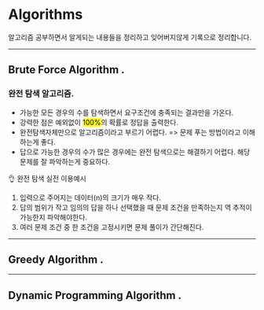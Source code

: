 # Algorithms
알고리즘 공부하면서 알게되는 내용들을 정리하고 잊어버지않게 기록으로 정리합니다.

---
## Brute Force Algorithm .
### 완전 탐색 알고리즘.
* 가능한 모든 경우의 수를 탐색하면서 요구조건에 충족되는 결과만을 가온다.
* 강력한 점은 예외없이 <mark>100%</mark>의 확률로 정답을 출력한다.
* 완전탐색자체만으로 알고리즘이라고 부르기 어렵다. => 문제 푸는 방법이라고 이해하는게 좋다.
* 답으로 가능한 경우의 수가 많은 경우에는 완전 탐색으로는 해결하기 어렵다. 해당 문제를 잘 파악하는게 중요하다.

👌 완전 탐색 실전 이용예시

1. 입력으로 주어지는 데이터(n)의 크기가 매우 작다.
2. 답의 범위가 작고 임의의 답을 하나 선택했을 때 문제 조건을 만족하는지 역 추적이 가능한지 파악해야한다.
3. 여러 문제 조건 중 한 조건을 고정시키면 문제 풀이가 간단해진다.

---
## Greedy Algorithm .

---
## Dynamic Programming Algorithm .

